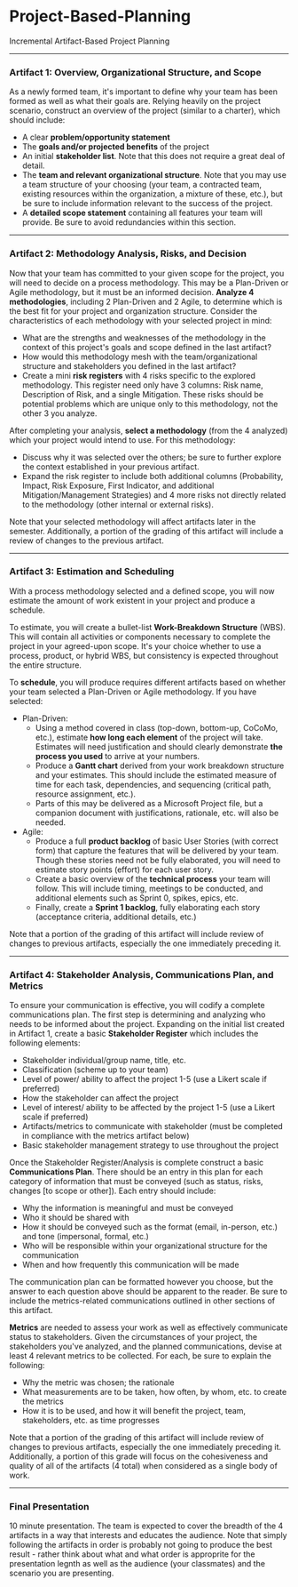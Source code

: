 # Project-Based-Planning
Incremental Artifact-Based Project Planning

------

### Artifact 1: Overview, Organizational Structure, and Scope

As a newly formed team, it's important to define why your team has been formed as well as what their goals are.  Relying heavily on the  project scenario, construct an overview of the project (similar to a  charter), which should include: 		

- A clear **problem/opportunity statement**
- The **goals and/or projected benefits** of the project
- An initial **stakeholder list**.  Note that this does not require a great deal of detail.
- The **team and relevant organizational structure**.  Note  that you may use a team structure of your choosing (your team, a  contracted team, existing resources within the organization, a mixture  of these, etc.), but be sure to include information relevant to the  success of the project.
- A **detailed scope statement** containing all features your team will provide. Be sure to avoid redundancies within this section.

------

### Artifact 2: Methodology Analysis, Risks, and Decision

Now that your team has committed to your given scope for the  project, you will need to decide on a process methodology. This may be a Plan-Driven or Agile methodology, but it must be an informed decision. **Analyze 4 methodologies**, including 2 Plan-Driven and 2 Agile, to determine which is the best fit for your project and organization structure. Consider the  characteristics of each methodology with your selected project in mind: 	

- What are the strengths and weaknesses of the methodology in the  context of this project's goals and scope defined in the last artifact?
- How would this methodology mesh with the team/organizational structure and stakeholders you defined in the last artifact?
- Create a mini **risk registers** with 4 risks specific to the explored methodology.  This register need only have 3 columns: Risk  name, Description of Risk, and a single Mitigation.  These risks should  be potential problems which are unique only to this methodology, not the other 3 you analyze.

After completing your analysis, **select a methodology** (from the 4 analyzed) which your project would intend to use.  For this methodology: 	

- Discuss why it was selected over the others; be sure to further explore the context established in your previous artifact.
- Expand the risk register to include both additional columns  (Probability, Impact, Risk Exposure, First Indicator, and additional  Mitigation/Management Strategies) and 4 more risks not directly related  to the methodology (other internal or external risks).

Note that your selected methodology will affect artifacts later in  the semester. Additionally, a portion of the grading of this artifact  will include a review of changes to the previous artifact.

------

### Artifact 3: Estimation and Scheduling

With a process methodology selected and a defined scope, you will  now estimate the amount of work existent in your project and produce a  schedule.

To estimate, you will create a bullet-list **Work-Breakdown Structure** (WBS). This will contain all activities or components necessary to  complete the project in your agreed-upon scope.  It's your choice  whether to use a process, product, or hybrid WBS, but consistency is  expected throughout the entire structure.

To **schedule**, you will produce requires different artifacts  based on whether your team selected a Plan-Driven or Agile methodology.  If you have selected: 		

- Plan-Driven: 				
  - Using a method covered in class (top-down, bottom-up, CoCoMo, etc.), estimate **how long each element** of the project will take.  Estimates will need justification and should clearly demonstrate **the process you used** to arrive at your numbers.
  - Produce a **Gantt chart** derived from your work breakdown  structure and your estimates. This should include the estimated measure  of time for each task, dependencies, and sequencing (critical path,  resource assignment, etc.).
  - Parts of this may be delivered as a Microsoft Project file,  but a companion document with justifications, rationale, etc. will also  be needed.
- Agile: 				
  - Produce a full **product backlog** of basic User Stories  (with correct form) that capture the features that will be delivered by  your team. Though these stories need not be fully elaborated, you will  need to estimate story points (effort) for each user story.
  - Create a basic overview of the **technical process** your  team will follow.  This will include timing, meetings to be conducted,  and additional elements such as Sprint 0, spikes, epics, etc.
  - Finally, create a **Sprint 1 backlog**, fully elaborating each story (acceptance criteria, additional details, etc.)

Note that a portion of the grading of this artifact will include  review of changes to previous artifacts, especially the one immediately  preceding it.

------

### Artifact 4: Stakeholder Analysis, Communications Plan, and Metrics

To ensure your communication is effective, you will codify a  complete communications plan. The first step is determining and  analyzing who needs to be informed about the project.  Expanding on the  initial list created in Artifact 1, create a basic **Stakeholder Register** which includes the following elements: 	

- Stakeholder individual/group name, title, etc.
- Classification (scheme up to your team)
- Level of power/ ability to affect the project 1-5 (use a Likert scale if preferred)
- How the stakeholder can affect the project
- Level of interest/ ability to be affected by the project 1-5 (use a Likert scale if preferred)
- Artifacts/metrics to communicate with stakeholder (must be completed in compliance with the metrics artifact below)
- Basic stakeholder management strategy to use throughout the project

Once the Stakeholder Register/Analysis is complete construct a basic **Communications Plan**.  There should be an entry in this plan for each category of information that must be conveyed (such as status, risks, changes [to scope or  other]). Each entry should include: 	

- Why the information is meaningful and must be conveyed
- Who it should be shared with
- How it should be conveyed such as the format (email, in-person, etc.) and tone (impersonal, formal, etc.)
- Who will be responsible within your organizational structure for the communication
- When and how frequently this communication will be made

The communication plan can be formatted however you choose, but the answer to each question above should be apparent to the reader.  Be  sure to include the metrics-related communications outlined in other  sections of this artifact.

**Metrics** are needed to assess your work as well as  effectively communicate status to stakeholders.  Given the circumstances of your project, the stakeholders you've analyzed, and the planned  communications, devise at least 4 relevant metrics to be collected.  For each, be sure to explain the following: 	

- Why the metric was chosen; the rationale
- What measurements are to be taken, how often, by whom, etc. to create the metrics
- How it is to be used, and how it will benefit the project, team, stakeholders, etc. as time progresses

Note that a portion of the grading of this artifact will include  review of changes to previous artifacts, especially the one immediately  preceding it.  Additionally, a portion of this grade will focus on the  cohesiveness and quality of all of the artifacts (4 total) when  considered as a single body of work.

------

### Final Presentation 

10 minute presentation.  The team is expected to cover the breadth  of the 4 artifacts in a way that interests and educates the audience.   Note that simply following the artifacts in order is probably not going  to produce the best result - rather think about what and what order is  approprite for the presentation legnth as well as the audience (your  classmates) and the scenario you are presenting.